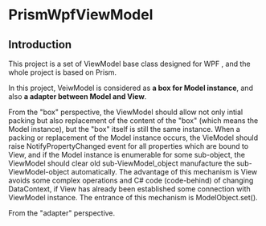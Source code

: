 # PrismWpfViewModel   

## Introduction  

This project is a set of ViewModel base class designed for WPF , and the whole project is based on Prism.    

In this project, VeiwModel is considered as __a box for Model instance__, and also __a adapter between Model and View__.   

From the "box" perspective, the ViewModel should allow not only intial packing but also replacement of the content of the "box" (which means the Model instance), but the "box" itself is still the same instance. 
When a packing or replacement of the Model instance occurs, the VieModel should raise NotifyPropertyChanged event for all properties which are bound to View,
and if the Model instance is enumerable for some sub-object, the ViewModel should clear old sub-ViewModel_object manufacture the sub-ViewModel-object automatically.
The advantage of this mechanism is View avoids some complex operations and C# code (code-behind) of changing DataContext, if View has already been established some connection with ViewModel instance.
The entrance of this mechanism is ModelObject.set().    

From the "adapter" perspective.